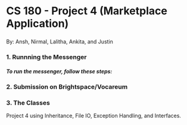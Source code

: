 # CS 180 - Project 4 (Marketplace Application)

###
By: Ansh, Nirmal, Lalitha, Ankita, and Justin

### 1. Runnning the Messenger

##### To run the messenger, follow these steps: 


### 2. Submission on Brightspace/Vocareum

### 3. The Classes

Project 4 using Inheritance, File IO, Exception Handling, and Interfaces.
